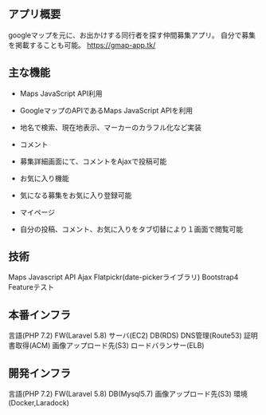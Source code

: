 ## アプリ概要
googleマップを元に、お出かけする同行者を探す仲間募集アプリ。
自分で募集を掲載することも可能。
https://gmap-app.tk/

## 主な機能
- Maps JavaScript API利用
 - GoogleマップのAPIであるMaps JavaScript APIを利用
 - 地名で検索、現在地表示、マーカーのカラフル化など実装

- コメント
 - 募集詳細画面にて、コメントをAjaxで投稿可能
 
- お気に入り機能
 - 気になる募集をお気に入り登録可能

- マイページ
 - 自分の投稿、コメント、お気に入りをタブ切替により１画面で閲覧可能

## 技術
Maps Javascript API
Ajax
Flatpickr(date-pickerライブラリ)
Bootstrap4
Featureテスト

## 本番インフラ
言語(PHP 7.2)
FW(Laravel 5.8)
サーバ(EC2)
DB(RDS)
DNS管理(Route53)
証明書取得(ACM)
画像アップロード先(S3)
ロードバランサー(ELB)

## 開発インフラ
言語(PHP 7.2)
FW(Laravel 5.8)
DB(Mysql5.7)
画像アップロード先(S3)
環境(Docker,Laradock)
